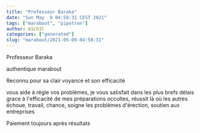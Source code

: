 ```yaml
---
title: "Professeur Baraka"
date: "Sun May  9 04:58:31 CEST 2021"
tags: ["marabout", "pipotron"]
author: m1ch3l
categories: ["generated"]
slug: "marabout/2021-05-09-04:58:31"
---
```


Professeur Baraka

authentique marabout

Reconnu pour sa clair voyance et son efficacité

vous aide à régle vos problèmes, je vous satisfait dans les plus brefs délais grace à l'efficacité de mes préparations occultes, réussit là où les autres échoue, travail, chance, soigne les problèmes d'érection, soutien aux entreprises

Paiement toujours après résultats
